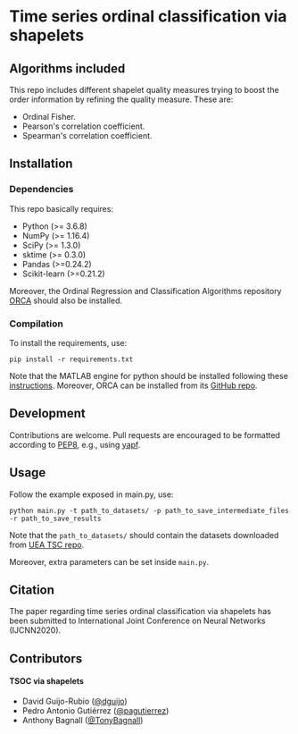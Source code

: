 # Time series ordinal classification via shapelets

## Algorithms included

This repo includes different shapelet quality measures trying to boost the order information by refining the quality measure. These are:

* Ordinal Fisher.
* Pearson's correlation coefficient.
* Spearman's correlation coefficient.

## Installation

### Dependencies

This repo basically requires:

 * Python (>= 3.6.8)
 * NumPy (>= 1.16.4)
 * SciPy (>= 1.3.0)
 * sktime (>= 0.3.0)
 * Pandas (>=0.24.2)
 * Scikit-learn (>=0.21.2)

 Moreover, the Ordinal Regression and Classification Algorithms repository [ORCA](https://github.com/ayrna/orca) should also be installed.

### Compilation

To install the requirements, use:

    pip install -r requirements.txt

Note that the MATLAB engine for python should be installed following these [instructions](https://uk.mathworks.com/help/matlab/matlab_external/install-the-matlab-engine-for-python.html). Moreover, ORCA can be installed from its [GitHub repo](https://github.com/ayrna/orca).

## Development

Contributions are welcome. Pull requests are encouraged to be formatted according to [PEP8](https://www.python.org/dev/peps/pep-0008/), e.g., using [yapf](https://github.com/google/yapf).

## Usage

Follow the example exposed in main.py, use:

    python main.py -t path_to_datasets/ -p path_to_save_intermediate_files -r path_to_save_results

Note that the `path_to_datasets/` should contain the datasets downloaded from [UEA TSC repo](http://www.timeseriesclassification.com/).

Moreover, extra parameters can be set inside `main.py`.

## Citation

The paper regarding time series ordinal classification via shapelets has been submitted to International Joint Conference on Neural Networks (IJCNN2020).

## Contributors

#### TSOC via shapelets

* David Guijo-Rubio ([@dguijo](https://github.com/dguijo))
* Pedro Antonio Gutiérrez ([@pagutierrez](https://github.com/pagutierrez))
* Anthony Bagnall ([@TonyBagnall](https://github.com/TonyBagnall))